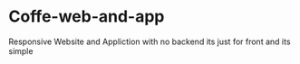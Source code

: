 # Coffe-web-and-app
Responsive Website and Appliction with no backend its just for front and its simple
